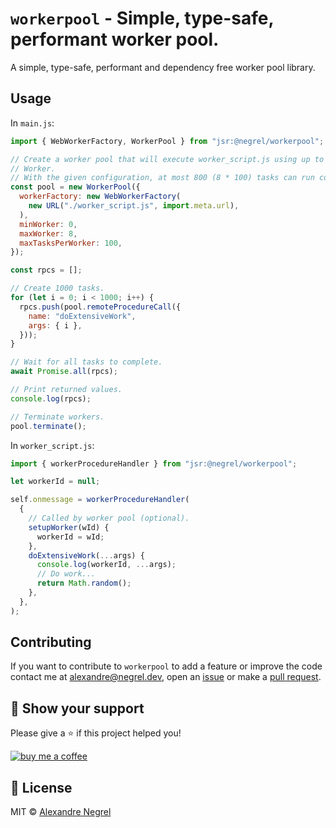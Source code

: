 # `workerpool` - Simple, type-safe, performant worker pool.

A simple, type-safe, performant and dependency free worker pool library.

## Usage

In `main.js`:

```js
import { WebWorkerFactory, WorkerPool } from "jsr:@negrel/workerpool";

// Create a worker pool that will execute worker_script.js using up to 8 Web
// Worker.
// With the given configuration, at most 800 (8 * 100) tasks can run concurrently.
const pool = new WorkerPool({
  workerFactory: new WebWorkerFactory(
    new URL("./worker_script.js", import.meta.url),
  ),
  minWorker: 0,
  maxWorker: 8,
  maxTasksPerWorker: 100,
});

const rpcs = [];

// Create 1000 tasks.
for (let i = 0; i < 1000; i++) {
  rpcs.push(pool.remoteProcedureCall({
    name: "doExtensiveWork",
    args: { i },
  }));
}

// Wait for all tasks to complete.
await Promise.all(rpcs);

// Print returned values.
console.log(rpcs);

// Terminate workers.
pool.terminate();
```

In `worker_script.js`:

```js
import { workerProcedureHandler } from "jsr:@negrel/workerpool";

let workerId = null;

self.onmessage = workerProcedureHandler(
  {
    // Called by worker pool (optional).
    setupWorker(wId) {
      workerId = wId;
    },
    doExtensiveWork(...args) {
      console.log(workerId, ...args);
      // Do work...
      return Math.random();
    },
  },
);
```

## Contributing

If you want to contribute to `workerpool` to add a feature or improve the code
contact me at [alexandre@negrel.dev](mailto:alexandre@negrel.dev), open an
[issue](https://github.com/negrel/workerpool/issues) or make a
[pull request](https://github.com/negrel/workerpool/pulls).

## :stars: Show your support

Please give a :star: if this project helped you!

[![buy me a coffee](.github/images/bmc-button.png)](https://www.buymeacoffee.com/negrel)

## :scroll: License

MIT © [Alexandre Negrel](https://www.negrel.dev/)
